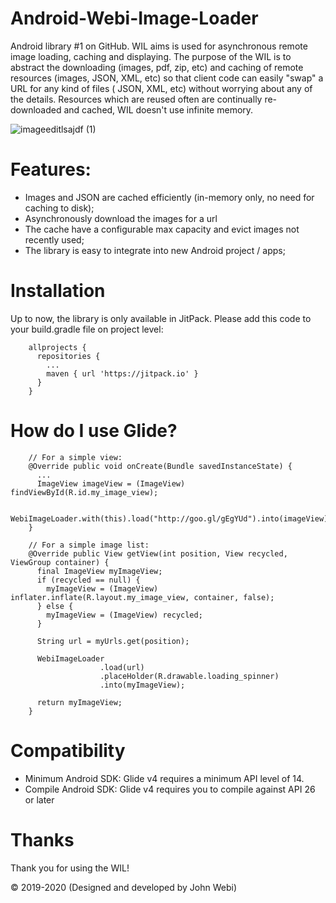 # Android-Webi-Image-Loader
Android library #1 on GitHub. WIL aims is used for asynchronous remote image loading, caching and displaying. The purpose of the WIL is to abstract the downloading (images, pdf, zip, etc) and caching of remote resources (images, JSON, XML, etc) so that client code can easily "swap" a URL for any kind of files ( JSON, XML, etc) without worrying about any of the details. Resources which are reused often are continually re-downloaded and cached, WIL doesn't use infinite memory.


![imageeditlsajdf (1)](https://user-images.githubusercontent.com/48721096/56308468-0c1cc200-6150-11e9-96f2-d924fcf3b200.png)


# Features:

* Images and JSON are cached efficiently (in-memory only, no need for caching to disk);
* Asynchronously download the images for a url
* The cache have a configurable max capacity and evict images not recently used;
* The library is easy to integrate into new Android project / apps;

# Installation

Up to now, the library is only available in JitPack. Please add this code to your build.gradle file on project level:

        allprojects {
          repositories {
            ...
            maven { url 'https://jitpack.io' }
          }
        }
        
# How do I use Glide?

        // For a simple view:
        @Override public void onCreate(Bundle savedInstanceState) {
          ...
          ImageView imageView = (ImageView) findViewById(R.id.my_image_view);

          WebiImageLoader.with(this).load("http://goo.gl/gEgYUd").into(imageView);
        }

        // For a simple image list:
        @Override public View getView(int position, View recycled, ViewGroup container) {
          final ImageView myImageView;
          if (recycled == null) {
            myImageView = (ImageView) inflater.inflate(R.layout.my_image_view, container, false);
          } else {
            myImageView = (ImageView) recycled;
          }

          String url = myUrls.get(position);

          WebiImageLoader
                        .load(url)
                        .placeHolder(R.drawable.loading_spinner)
                        .into(myImageView);

          return myImageView;
        }
        
        
# Compatibility

* Minimum Android SDK: Glide v4 requires a minimum API level of 14.
* Compile Android SDK: Glide v4 requires you to compile against API 26 or later

# Thanks
Thank you for using the WIL!

© 2019-2020 (Designed and developed by John Webi)
